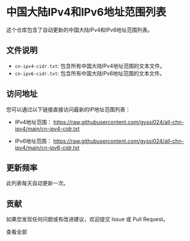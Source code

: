 # 中国大陆IPv4和IPv6地址范围列表

这个仓库包含了自动更新的中国大陆IPv4和IPv6地址范围列表。

## 文件说明

- `cn-ipv4-cidr.txt`: 包含所有中国大陆IPv4地址范围的文本文件。
- `cn-ipv6-cidr.txt`: 包含所有中国大陆IPv6地址范围的文本文件。

## 访问地址

您可以通过以下链接直接访问最新的IP地址范围列表：

- IPv4地址范围：
  https://raw.githubusercontent.com/gyssi024/all-chn-ipv4/main/cn-ipv4-cidr.txt

- IPv6地址范围：
  https://raw.githubusercontent.com/gyssi024/all-chn-ipv4/main/cn-ipv6-cidr.txt

## 更新频率

此列表每天自动更新一次。

## 贡献

如果您发现任何问题或有改进建议，欢迎提交 Issue 或 Pull Request。

查看全部
